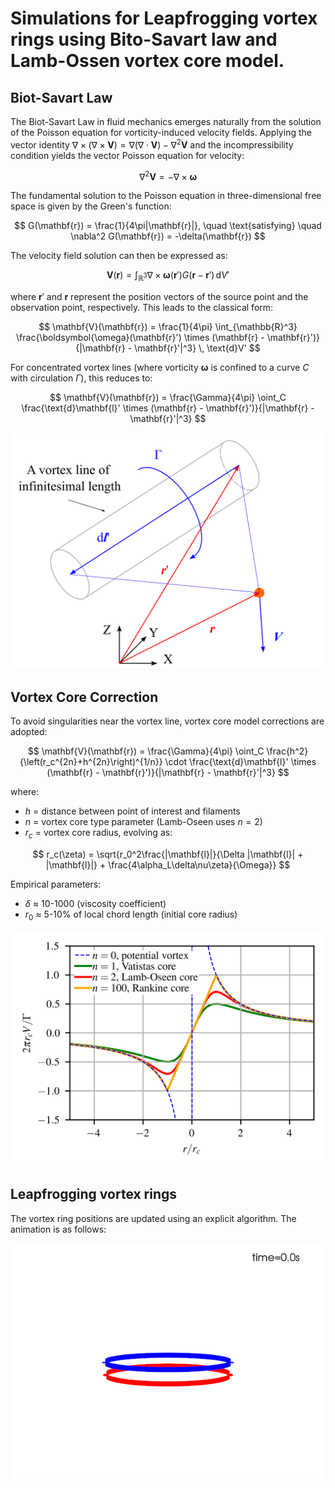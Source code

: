 # Simulations for Leapfrogging vortex rings using Bito-Savart law and Lamb-Ossen vortex core model.

## Biot-Savart Law

The Biot-Savart Law in fluid mechanics emerges naturally from the solution of the Poisson equation for vorticity-induced velocity fields. Applying the vector identity $\nabla \times (\nabla \times \mathbf{V}) = \nabla(\nabla \cdot \mathbf{V}) - \nabla^2 \mathbf{V}$ and the incompressibility condition yields the vector Poisson equation for velocity:

$$
\nabla^2 \mathbf{V} = -\nabla \times \boldsymbol{\omega}
$$

The fundamental solution to the Poisson equation in three-dimensional free space is given by the Green's function:

$$
G(\mathbf{r}) = \frac{1}{4\pi|\mathbf{r}|}, \quad \text{satisfying} \quad \nabla^2 G(\mathbf{r}) = -\delta(\mathbf{r})
$$

The velocity field solution can then be expressed as:

$$
\mathbf{V}(\mathbf{r}) = \int_{\mathbb{R}^3} \nabla \times \boldsymbol{\omega}(\mathbf{r}') G(\mathbf{r}-\mathbf{r}') \, \text{d}V'
$$

where $\mathbf{r}'$ and $\mathbf{r}$ represent the position vectors of the source point and the observation point, respectively. This leads to the classical form:

$$
\mathbf{V}(\mathbf{r}) = \frac{1}{4\pi} \int_{\mathbb{R}^3} \frac{\boldsymbol{\omega}(\mathbf{r}') \times (\mathbf{r} - \mathbf{r}')}{|\mathbf{r} - \mathbf{r}'|^3} \, \text{d}V'
$$

For concentrated vortex lines (where vorticity $\boldsymbol{\omega}$ is confined to a curve $C$ with circulation $\Gamma$), this reduces to:

$$
\mathbf{V}(\mathbf{r}) = \frac{\Gamma}{4\pi} \oint_C \frac{\text{d}\mathbf{l}' \times (\mathbf{r} - \mathbf{r}')}{|\mathbf{r} - \mathbf{r}'|^3}
$$

![image](https://github.com/ZimoJupiter/Leapfrogging-vortex-rings/blob/main/Plots/BS%20law.png)

## Vortex Core Correction

To avoid singularities near the vortex line, vortex core model corrections are adopted:

$$
\mathbf{V}(\mathbf{r}) = \frac{\Gamma}{4\pi} \oint_C \frac{h^2}{\left(r_c^{2n}+h^{2n}\right)^{1/n}} \cdot \frac{\text{d}\mathbf{l}' \times (\mathbf{r} - \mathbf{r}')}{|\mathbf{r} - \mathbf{r}'|^3}
$$

where:
- $h$ = distance between point of interest and filaments
- $n$ = vortex core type parameter (Lamb-Oseen uses $n=2$)
- $r_c$ = vortex core radius, evolving as:

$$
r_c(\zeta) = \sqrt{r_0^2\frac{|\mathbf{l}|}{\Delta |\mathbf{l}| + |\mathbf{l}|} + \frac{4\alpha_L\delta\nu\zeta}{\Omega}}
$$

Empirical parameters:
- $\delta$ ≈ 10-1000 (viscosity coefficient)
- $r_0$ ≈ 5-10% of local chord length (initial core radius)

![image](https://github.com/ZimoJupiter/Leapfrogging-vortex-rings/blob/main/Plots/Vortex%20core.png)

## Leapfrogging vortex rings

The vortex ring positions are updated using an explicit algorithm. The animation is as follows:

![image](https://github.com/ZimoJupiter/Leapfrogging-vortex-rings/blob/main/Plots/Animation.gif)
